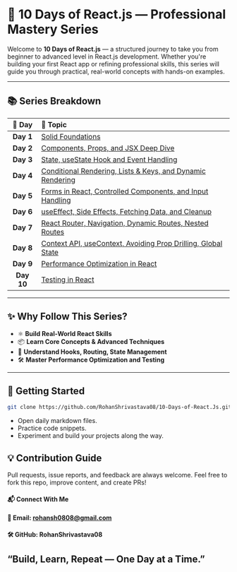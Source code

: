 # 🚀 10 Days of React.js — Professional Mastery Series

Welcome to **10 Days of React.js** — a structured journey to take you from beginner to advanced level in React.js development. Whether you're building your first React app or refining professional skills, this series will guide you through practical, real-world concepts with hands-on examples.

---

## 📚 Series Breakdown

| 📅 Day | 📘 Topic |
| :---: | :--- |
| **Day 1** | [Solid Foundations](./📘%20React.JS%20Professional%20Mastery%20Day%201%20-%20Solid%20Foundations.md) |
| **Day 2** | [Components, Props, and JSX Deep Dive](./📘%20ReactJS%20Professional%20Mastery%20Day%202%20-%20Components,%20Props,%20and%20JSX%20Deep%20Dive.md) |
| **Day 3** | [State, useState Hook and Event Handling](./📘%20ReactJS%20Professional%20Mastery%20Day%203%20-%20State,%20useState%20Hook%20and%20Event%20Handling.md) |
| **Day 4** | [Conditional Rendering, Lists & Keys, and Dynamic Rendering](./📘%20ReactJS%20Professional%20Mastery%20Day%204%20-%20Conditional%20Rendering,%20Lists%20&%20Keys,%20and%20Dynamic%20Rendering.md) |
| **Day 5** | [Forms in React, Controlled Components, and Input Handling](./📘%20ReactJS%20Professional%20Mastery%20Day%205%20-%20Forms%20in%20React,%20Controlled%20Components,%20and%20Input%20Handling.md) |
| **Day 6** | [useEffect, Side Effects, Fetching Data, and Cleanup](./📘%20ReactJS%20Professional%20Mastery%20Day%206%20-%20useEffect,%20Side%20Effects,%20Fetching%20Data,%20and%20Cleanup.md) |
| **Day 7** | [React Router, Navigation, Dynamic Routes, Nested Routes](./📘%20ReactJS%20Professional%20Mastery%20Day%207%20-%20React%20Router,%20Navigation,%20Dynamic%20Routes,%20Nested%20Routes.md) |
| **Day 8** | [Context API, useContext, Avoiding Prop Drilling, Global State](./📘%20ReactJS%20Professional%20Mastery%20Day%208%20-%20Context%20API,%20useContext,%20Avoiding%20Prop%20Drilling,%20Global%20State.md) |
| **Day 9** | [Performance Optimization in React](./📘%20ReactJS%20Professional%20Mastery%20Day%209%20-%20Performance%20Optimization%20in%20React.md) |
| **Day 10** | [Testing in React](./📘%20ReactJS%20Professional%20Mastery%20Day%2010%20-%20Testing%20in%20React.md) |

---

## ✨ Why Follow This Series?

- ⚛️ **Build Real-World React Skills**
- 📦 **Learn Core Concepts & Advanced Techniques**
- 🚀 **Understand Hooks, Routing, State Management**
- 🛠️ **Master Performance Optimization and Testing**

---

## 📌 Getting Started

```bash
git clone https://github.com/RohanShrivastava08/10-Days-of-React.Js.git
```

- Open daily markdown files.
- Practice code snippets.
- Experiment and build your projects along the way.

##  💡 Contribution Guide
Pull requests, issue reports, and feedback are always welcome.
Feel free to fork this repo, improve content, and create PRs!

#### 📬 Connect With Me
#### 📧 Email: rohansh0808@gmail.com
#### 🛠️ GitHub: RohanShrivastava08

## “Build, Learn, Repeat — One Day at a Time.”
